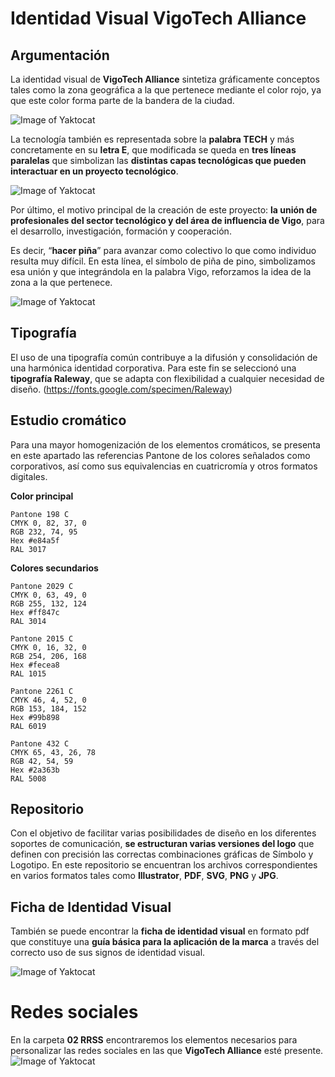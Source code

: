 # Identidad Visual VigoTech Alliance

## Argumentación

La identidad visual de **VigoTech Alliance** sintetiza gráficamente conceptos tales como la zona geográfica a la que pertenece mediante el color rojo, ya que este color forma parte de la bandera de la ciudad.

![Image of Yaktocat](https://github.com/VigoTech/design/blob/master/i/p03.jpg?raw=true)


La tecnología también es representada sobre la **palabra TECH** y más concretamente en su **letra E**, que modificada se queda en **tres líneas paralelas** que simbolizan las **distintas capas tecnológicas que pueden interactuar en un proyecto tecnológico**.

![Image of Yaktocat](https://github.com/VigoTech/design/blob/master/i/p01.jpg?raw=true)


Por último, el motivo principal de la creación de este proyecto: **la unión de profesionales del sector tecnológico y del área de influencia de Vigo**, para el desarrollo, investigación, formación y cooperación.  

Es decir, “**hacer piña**” para avanzar como colectivo lo que como individuo resulta muy difícil. En esta línea, el símbolo de piña de pino, simbolizamos esa unión y que integrándola en la palabra Vigo, reforzamos la idea de la zona a la que pertenece.

![Image of Yaktocat](https://github.com/VigoTech/design/blob/master/i/p02.jpg?raw=true)


## Tipografía

El uso de una tipografía común contribuye a la difusión y consolidación de una harmónica identidad corporativa. Para este fin se seleccionó una **tipografía Raleway**, que se adapta con flexibilidad a cualquier necesidad de diseño. (https://fonts.google.com/specimen/Raleway)


## Estudio cromático

Para una mayor homogenización de los elementos cromáticos, se presenta en este apartado las referencias Pantone de los colores señalados como corporativos, así como sus equivalencias en cuatricromía y otros formatos digitales.

**Color principal**
``` 
Pantone 198 C
CMYK 0, 82, 37, 0
RGB 232, 74, 95
Hex #e84a5f
RAL 3017
``` 
**Colores secundarios**
``` 
Pantone 2029 C
CMYK 0, 63, 49, 0
RGB 255, 132, 124
Hex #ff847c
RAL 3014

Pantone 2015 C
CMYK 0, 16, 32, 0
RGB 254, 206, 168
Hex #fecea8
RAL 1015

Pantone 2261 C
CMYK 46, 4, 52, 0
RGB 153, 184, 152
Hex #99b898
RAL 6019

Pantone 432 C
CMYK 65, 43, 26, 78
RGB 42, 54, 59
Hex #2a363b
RAL 5008
``` 


## Repositorio

Con el objetivo de facilitar varias posibilidades de diseño en los diferentes soportes de comunicación, **se estructuran varias versiones del logo** que definen con precisión las correctas combinaciones gráficas de Símbolo y Logotipo. En este repositorio se encuentran los archivos correspondientes en varios formatos tales como **Illustrator**, **PDF**, **SVG**, **PNG** y **JPG**.


## Ficha de Identidad Visual

También se puede encontrar la **ficha de identidad visual** en formato pdf que constituye una **guía básica para la aplicación de la marca** a través del correcto uso de sus signos de identidad visual. 

![Image of Yaktocat](https://github.com/VigoTech/design/blob/master/i/ficha-identidad-mq.png?raw=true)



# Redes sociales

En la carpeta **02 RRSS** encontraremos los elementos necesarios para personalizar las redes sociales en las que **VigoTech Alliance** esté presente.
![Image of Yaktocat](https://github.com/VigoTech/Design-elements/blob/master/i/Mock-up%20Perfil_twitter%202017.jpg?raw=true)